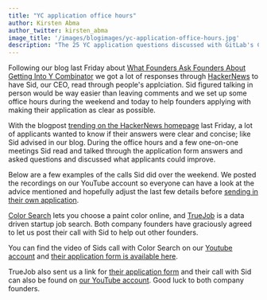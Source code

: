 ```yaml
---
title: "YC application office hours"
author: Kirsten Abma
author_twitter: kirsten_abma
image_title: '/images/blogimages/yc-application-office-hours.jpg'
description: "The 25 YC application questions discussed with GitLab's CEO"
---
```


Following our blog last Friday about [What Founders Ask Founders About Getting Into Y Combinator](https://about.gitlab.com/2016/09/30/what-founders-ask-founders-about-getting-into-yc/) we got a lot of responses through [HackerNews](news.ycombinator.com) to have Sid, our CEO, read through people's applciation.
Sid figured talking in person would be way easier than leaving comments and we set up some office hours during the weekend and today to help founders applying with making their application as clear as possible.

<!-- more -->

With the blogpost [trending on the HackerNews homepage](https://news.ycombinator.com/item?id=12615723) last Friday, a lot of applicants wanted to know if their answers were clear and concise; like Sid advised in our blog.
During the office hours and a few one-on-one meetings Sid read and talked through the application form answers and asked questions and discussed what applicants could improve.

Below are a few examples of the calls Sid did over the weekend. We posted the recordings on our YouTube account
so everyone can have a look at the advice mentioned and hopefully adjust the last few details before [sending in their own application](https://www.ycombinator.com/apply/).

[Color Search](Colorsearch.io) lets you choose a paint color online, and [TrueJob](https://www.truejob.com/) is a data driven startup job search. Both company founders have graciously agreed to let us post their call with Sid to help out other founders.

You can find the video of Sids call with Color Search on our [Youtube account](https://youtu.be/XSEtlBHDe7Q) and [their application form is available here](https://docs.google.com/document/d/10isDYk_fxBmyuRM2IiGdNOkX3TjWGfgx69_abkEaUbc/edit).

TrueJob also sent us a link for [their application form](https://docs.google.com/document/d/13t48qEpSDS23_U_TYXwtr_fuUTV_C0O3bKzP3IAQE3M/edit) and their call with Sid can also be found on [our YouTube account](https://youtu.be/rVEf4_WZDbM).
Good luck to both company founders.